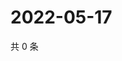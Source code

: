 # 2022-05-17

共 0 条

<!-- BEGIN WEIBO -->
<!-- 最后更新时间 Tue May 17 2022 00:21:34 GMT+0800 (China Standard Time) -->

<!-- END WEIBO -->
